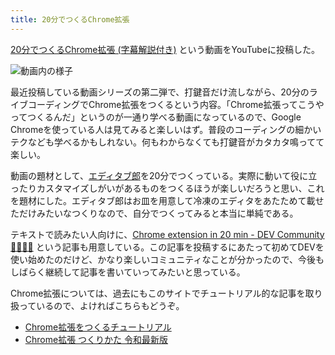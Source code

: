 ```yaml
---
title: 20分でつくるChrome拡張
---
```

[20分でつくるChrome拡張 (字幕解説付き)](https://www.youtube.com/watch?v=B5wdRcv-zQA&ab_channel=r7kamura) という動画をYouTubeに投稿した。

![](https://lh3.googleusercontent.com/docs/AG8NV2Y-gpSkZa8vb1XqDDvgLWdrobg78sbfjGNX8u_Wv3YzZeC41Mr9dzgbOLYpTTbtXe_ZWeEhGaaqNOaxEtL18UyWFTIh68Q36sWltJBKZpO8hn0F9beRm9z-w3A_NqarBCsMLeG0kN1qMZpClweD3PQnBBEJx7CtszKin-KmT3q6B_dDWb23YAXjDtBOVKiqkC9xZ2KruEAzdpTyKz2vSczq6nBFdGH0DIGGH9soZpiFI5iqZGYXYLtRfVqKxc99rk6__pW3dHY5ReLVFBvxeBGOPIE8B9B6sHHcbMZ3_iojK-dbq2UzXPc9jb81Bm9KA-xcMx_HMSCwxFOW2Ey39NqreQ0mie6woLXO4zVIhDC92j-CPs1q7_hBFqYHdCHmOokUeevLE_nCha-kOD2cgc_A81E4_w6yZycu6CZkjYS1Xywm0_LeFtfDoTR7wzV7qUPet16PH9X7oodfq46Lbzv_0aRRWDI6sNto_SvRdpHoXiEZLzYueJo1FteM-SEfayYd7HvyC1R6LP_CExk0oIIxw6NfyA2xI0KJRSJ-Q8FaeKa9umqer6qsRe1C_5xCDHJsXVZh7RbHIvVILP3bD5DB-j648GJbOVAWg1s-7Chg_gwR_0iji-Uve7YGmutISjtukzNLaF7bE3eG9URs6MZA-6VjaqZiWwvY7GiuL0t6a5QjEmkfgz7dK13WuYha280w_yYgelx64ShQvi_s6WxuvC4R4nZK7tHUfZuvnsBW087C4RLzxDxEBXI3sgPNxJbNzDTUmHOrL0C1w-ggkc_-yR8YCOUXtPQ8uZD6lecXHwLtgNzAL5peJWL1dgEVcCX--XOcAjae2F02lba9_Qd3j4yRqvtr1C5HCgJRksxLUDTsbDGXTp_BYC6JMTGsK8UzdgwspWI-TSqvnhzziy9vKo31TWPfovVJFJQfajCKk_vr-mSYKfh3KJUpEY7zJbrGbONRjKBho59t91lF-4E0_RqRVBZLMDwknQrBVDtXZH2u4r6BtI76xTZVFHqhIqnCMxG1TP4aI_RUp2R0O4AW0Kt4R7Levxs55G-eC9E7F1VtYWgfRkhY6wLPbwdswdPVvqlW8WSi1J6lO5nZWhRdV8aB7dcwsxWZK2pr-ZWtT_lxn9JpnN9UFXcWJCeSzsntTSsk4VsvQ5bm1VxUZ3EX9OI7on86FIn6cdhw1Ks-nJyrzvdbV5QHhrP-kT-b3UAiuofxXC5nTvVED6UJx54cjRzlN4IWa6KsQKyCXWDQWyinXA "動画内の様子")

最近投稿している動画シリーズの第二弾で、打鍵音だけ流しながら、20分のライブコーディングでChrome拡張をつくるという内容。「Chrome拡張ってこうやってつくるんだ」というのが一通り学べる動画になっているので、Google Chromeを使っている人は見てみると楽しいはず。普段のコーディングの細かいテクなども学べるかもしれない。何もわからなくても打鍵音がカタカタ鳴ってて楽しい。

動画の題材として、[エディタブ郎](https://r7kamura.com/articles/2022-07-17-editabro)を20分でつくっている。実際に動いて役に立ったりカスタマイズしがいがあるものをつくるほうが楽しいだろうと思い、これを題材にした。エディタブ郎はお皿を用意して冷凍のエディタをあたためて載せただけみたいなつくりなので、自分でつくってみると本当に単純である。

テキストで読みたい人向けに、[Chrome extension in 20 min - DEV Community 👩‍💻👨‍💻](https://dev.to/r7kamura/chrome-extension-in-20-minutes-47ej) という記事も用意している。この記事を投稿するにあたって初めてDEVを使い始めたのだけど、かなり楽しいコミュニティなことが分かったので、今後もしばらく継続して記事を書いていってみたいと思っている。

Chrome拡張については、過去にもこのサイトでチュートリアル的な記事を取り扱っているので、よければこちらもどうぞ。

*   [Chrome拡張をつくるチュートリアル](https://r7kamura.com/articles/2022-05-18-learn-chrome-extention-in-y-minutes)
*   [Chrome拡張 つくりかた 令和最新版](https://r7kamura.com/articles/2022-05-07-chrome-extension-dev-2022)
